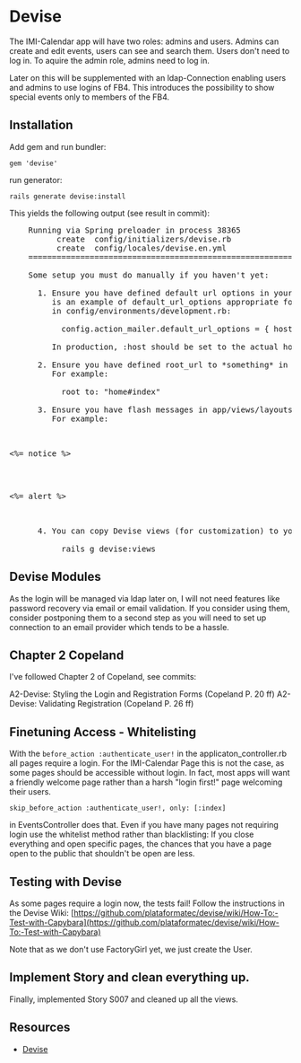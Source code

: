 # Devise

The IMI-Calendar app will have two roles: admins and users.
Admins can create and edit events, users can see and search them.
Users don't need to log in. To aquire the admin role, admins need to log in.

Later on this will be supplemented with an ldap-Connection enabling users and
admins to use logins of FB4. This introduces the possibility to show special
events only to members of the FB4.

## Installation

Add gem and run bundler:

    gem 'devise'

run generator:

    rails generate devise:install

This yields the following output (see result in commit):
<pre>
    Running via Spring preloader in process 38365
          create  config/initializers/devise.rb
          create  config/locales/devise.en.yml
    ===============================================================================

    Some setup you must do manually if you haven't yet:

      1. Ensure you have defined default url options in your environments files. Here
         is an example of default_url_options appropriate for a development environment
         in config/environments/development.rb:

           config.action_mailer.default_url_options = { host: 'localhost', port: 3000 }

         In production, :host should be set to the actual host of your application.

      2. Ensure you have defined root_url to *something* in your config/routes.rb.
         For example:

           root to: "home#index"

      3. Ensure you have flash messages in app/views/layouts/application.html.erb.
         For example:

           <p class="notice"><%= notice %></p>
           <p class="alert"><%= alert %></p>

      4. You can copy Devise views (for customization) to your app by running:

           rails g devise:views
</pre>

## Devise Modules

As the login will be managed via ldap later on, I will not need features like
password recovery via email or email validation. If you consider using them,
consider postponing them to a second step as you will need to set up connection
to an email provider which tends to be a hassle.

## Chapter 2 Copeland

I've followed Chapter 2 of Copeland, see commits:

A2-Devise: Styling the Login and Registration Forms (Copeland P. 20 ff)
A2-Devise: Validating Registration (Copeland P. 26 ff)

## Finetuning Access - Whitelisting

With the `before_action :authenticate_user!` in the applicaton_controller.rb
all pages require a login. For the
IMI-Calendar Page this is not the case, as some pages should be accessible
without login. In fact, most apps will want a friendly welcome page rather than
a harsh "login first!" page welcoming their users.

    skip_before_action :authenticate_user!, only: [:index]

in EventsController does that. Even if you have many pages not requiring login
use the whitelist method rather than blacklisting:
If you close everything and open specific pages, the chances that you have a
page open to the public that shouldn't be open are less.

## Testing with Devise

As some pages require a login now, the tests fail!
Follow the instructions in the Devise Wiki: [https://github.com/plataformatec/devise/wiki/How-To:-Test-with-Capybara](https://github.com/plataformatec/devise/wiki/How-To:-Test-with-Capybara)

Note that as we don't use FactoryGirl yet, we just create the User.

## Implement Story and clean everything up.

Finally, implemented Story S007 and cleaned up all the views.

## Resources
* [Devise](https://github.com/plataformatec/devise)
